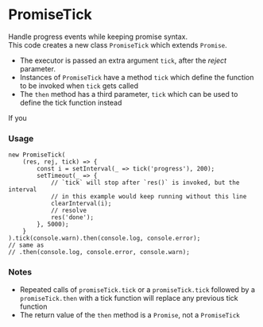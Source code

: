 # PromiseTick

Handle progress events while keeping promise syntax.    
This code creates a new class `PromiseTick` which extends `Promise`.    

 - The executor is passed an extra argument `tick`, after the _reject_ parameter.    
 - Instances of `PromiseTick` have a method `tick` which define the function to be invoked when `tick` gets called
 - The `then` method has a third parameter, `tick` which can be used to define the tick function instead

If you 

### Usage

    new PromiseTick(
        (res, rej, tick) => {
            const i = setInterval(_ => tick('progress'), 200);
            setTimeout(_ => {
                // `tick` will stop after `res()` is invoked, but the interval
                // in this example would keep running without this line
                clearInterval(i);
                // resolve
                res('done');
            }, 5000);
        }
    ).tick(console.warn).then(console.log, console.error);
    // same as
    // .then(console.log, console.error, console.warn);

### Notes

 - Repeated calls of `promiseTick.tick` or a `promiseTick.tick` followed by a `promiseTick.then` with a tick function will replace any previous tick function
 - The return value of the `then` method is a `Promise`, not a `PromiseTick`

